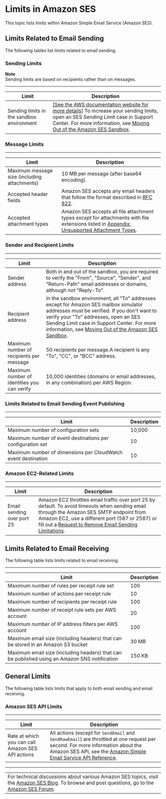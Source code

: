 # Limits in Amazon SES<a name="limits"></a>

This topic lists limits within Amazon Simple Email Service \(Amazon SES\)\.

## Limits Related to Email Sending<a name="limits-email-sending"></a>

The following tables list limits related to email sending\.

### Sending Limits<a name="limits-sending"></a>

**Note**  
Sending limits are based on recipients rather than on messages\.


****  

| Limit | Description | 
| --- | --- | 
| Sending limits in the sandbox environment |  [\[See the AWS documentation website for more details\]](http://docs.aws.amazon.com/ses/latest/DeveloperGuide/limits.html) To increase your sending limits, open an SES Sending Limit case in Support Center\. For more information, see [Moving Out of the Amazon SES Sandbox](request-production-access.md)\.  | 

### Message Limits<a name="limits-message"></a>


****  

| Limit | Description | 
| --- | --- | 
|  Maximum message size \(including attachments\)  |  10 MB per message \(after base64 encoding\)\.  | 
|  Accepted header fields  |  Amazon SES accepts any email headers that follow the format described in [RFC 822](https://www.ietf.org/rfc/rfc0822.txt)\.  | 
|  Accepted attachment types  |  Amazon SES accepts all file attachment types *except* for attachments with file extensions listed in [Appendix: Unsupported Attachment Types](mime-types-appendix.md)\.  | 

### Sender and Recipient Limits<a name="limits-sender-recipient"></a>


****  

| Limit | Description | 
| --- | --- | 
|  Sender address  |  Both in and out of the sandbox, you are required to verify the "From", "Source", "Sender", and "Return\-Path" email addresses or domains, although *not* "Reply\-To"\.  | 
|  Recipient address   |  In the sandbox environment, all "To" addresses except for Amazon SES mailbox simulator addresses must be verified\. If you don't want to verify your "To" addresses, open an SES Sending Limit case in Support Center\. For more information, see [Moving Out of the Amazon SES Sandbox](request-production-access.md)\.  | 
|  Maximum number of recipients per message  |  50 recipients per message\.A recipient is any "To", "CC", or "BCC" address\.  | 
|  Maximum number of identities you can verify  |  10,000 identities \(domains or email addresses, in any combination\) per AWS Region\.  | 

### Limits Related to Email Sending Event Publishing<a name="limits-publishing"></a>


****  

| Limit | Description | 
| --- | --- | 
|  Maximum number of configuration sets  |  10,000  | 
|  Maximum number of event destinations per configuration set  |  10  | 
|  Maximum number of dimensions per CloudWatch event destination  |  10  | 

### Amazon EC2\-Related Limits<a name="limits-ec2"></a>


****  

| Limit | Description | 
| --- | --- | 
|  Email sending over port 25  |  Amazon EC2 throttles email traffic over port 25 by default\. To avoid timeouts when sending email through the Amazon SES SMTP endpoint from Amazon EC2, use a different port \(587 or 2587\) or fill out a [Request to Remove Email Sending Limitations](https://aws-portal.amazon.com/gp/aws/html-forms-controller/contactus/ec2-email-limit-rdns-request)\.  | 

## Limits Related to Email Receiving<a name="limits-email-receiving"></a>

The following table lists limits related to email receiving\.


****  

| Limit | Description | 
| --- | --- | 
|  Maximum number of rules per receipt rule set  |  100  | 
|  Maximum number of actions per receipt rule  |  10  | 
|  Maximum number of recipients per receipt rule  |  100  | 
|  Maximum number of receipt rule sets per AWS account  |  20  | 
|  Maximum number of IP address filters per AWS account  |  100  | 
|  Maximum email size \(including headers\) that can be stored in an Amazon S3 bucket  |  30 MB  | 
|  Maximum email size \(including headers\) that can be published using an Amazon SNS notification  |  150 KB  | 

## General Limits<a name="limits-email-general"></a>

The following table lists limits that apply to both email sending and email receiving\.

### Amazon SES API Limits<a name="limits-api"></a>


****  

| Limit | Description | 
| --- | --- | 
|  Rate at which you can call Amazon SES API actions  |  All actions \(except for `SendEmail` and `SendRawEmail`\) are throttled at one request per second\. For more information about the Amazon SES API, see the [Amazon Simple Email Service API Reference](http://docs.aws.amazon.com/ses/latest/APIReference/)\.  | 


****  

|  | 
| --- |
| For technical discussions about various Amazon SES topics, visit the [Amazon SES Blog](https://aws.amazon.com//blogs/ses/)\. To browse and post questions, go to the [Amazon SES Forum](https://forums.aws.amazon.com/forum.jspa?forumID=90)\. | 